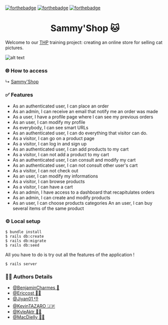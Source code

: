[![forthebadge](https://forthebadge.com/images/badges/made-with-ruby.svg)](https://forthebadge.com)
[![forthebadge](https://forthebadge.com/images/badges/uses-js.svg)](https://forthebadge.com)
[![forthebadge](https://forthebadge.com/images/badges/built-with-love.svg)](https://forthebadge.com)

<h1 align="center">Sammy'Shop 🐱</h1>

Welcome to our [THP](https://www.thehackingproject.org) training project: creating an online store for selling cat pictures.

![alt text](https://cdn.discordapp.com/attachments/1030376579878096916/1046815408516235264/1669649329453.jpg)

### 🌐 How to access

↳ [Sammy'Shop](https://sammy-cat.fly.dev/items) 

### ✅ Features

- As an authenticated user, I can place an order
- As an admin, I can receive an email that notify me an order was made
- As a user, I have a profile page where I can see my previous orders
- As an user, I can modify my profile
- As everybody, I can see smart URLs
- As an authenticated user, I can do everything that visitor can do.
- As a visitor, I can go on a product page
- As a visitor, I can log in and sign up
- As an authenticated user, I can add products to my cart
- As a visitor, I can not add a product to my cart
- As an authenticated user, I can consult and modify my cart
- As an authenticated user, I can not consult other user's cart
- As a visitor, I can not check out
- As an user, I can modify my informations
- As a visitor, I can browse products
- As a visitor, I can have a cart
- As an admin, I have access to a dashboard that recapitulates orders
- As an admin, I can create and modify products
- As an user, I can choose products categories
An an user, I can buy several items of the same product

### ⚙️ Local setup 

``` Shell
$ bundle install
$ rails db:create
$ rails db:migrate
$ rails db:seed
```

All you have to do is try out all the features of the application ! 

``` Shell
$ rails server 
```


### 👨‍💻 Authors Details 

- [@BenjaminCharmes 💸](https://github.com/BenjaminCharmes)
- [@Ericcost 👨‍🔬](https://github.com/Ericcost)
- [@Jiyan01 👎](https://github.com/Jiyan01)
- [@KevinTAZARO 🇯🇵](https://github.com/KevinTAZARO)
- [@KyleAktr 👨‍🎨](https://github.com/KyleAktr)
- [@MacDielly 👨‍🌾](https://github.com/MacDielly)